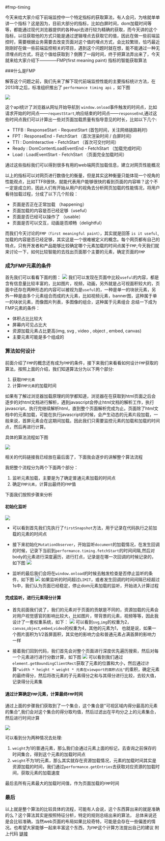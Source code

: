 #fmp-timing


今天来给大家介绍下前端监控中一个特定指标的获取算法，有人会问，为啥就单单讲一个指标？这是因为，目前大部分的指标，比如白屏时间，dom加载时间等等，都能通过现代浏览器提供的各种api去进行较为精确的获取，而今天讲的这个指标，以往获取他的方式只能是通过逻辑埋点去获取它的值，因此在做一些前端监控时，需要根据业务需要去改变页面对这个值的埋点方式，会比较繁琐，恰巧最近刚刚好在做一些前端监控相关的项目，遇到这个问题时就在想，能不能通过一种无须埋点的方式，将这个值给获取到？倒腾了一段时间，终于把算法弄出来了，今天就来给大家介绍下————FMP(first meaning paint) 指标的智能获取算法


###什么是FMP

解答这个问题之前，我们先来了解下现代前端监控性能的主要指标统计方法，在2013年之后，标准组织推出了 `performance timing api` ，如下图

![](http://img.imzqg.top/15426808658787.png)

这个api统计了浏览器从网址开始导航到 `window.onload`事件触发的时间点，比如请求开始的时间点——`requestStart`,响应结束的时间点——`responseEnd`,通过这些时间点我们可以计算出一些对页面加载质量有指导意见的时长，比如以下几个:

*   TTFB : ResponseStart - RequestStart (首包时间，关注网络链路耗时)
*   FPT : ResponseEnd - FetchStart （首次渲染时间 / 白屏时间）
*   TTI : DomInteractive - FetchStart （首次可交付时间）
*   Ready : DomContentLoadEventEnd - FetchStart （加载完成时间）
*   Load : LoadEventStart - FetchStart （页面完全加载时间）

通过这些指标我们可以得到很多有用的web端网页加载信息，建立对网页性能概况

以上的指标可以对网页进行数值化的衡量，但是其实这种衡量只能体现一个视角的性能观点，比如TTFB很快，就能代表用户能够很快的看到页面的内容嘛？这个不一定是成立的，因此人们有开始从用户的视角去分析网页加载的性能情况，将用户看待加载过程，分成了以下几个阶段：

*   页面是否正在正常加载 （happening）
*   页面加载的内容是否已经足够（useful）
*   页面是否已经可以操作了 （usable）
*   页面是否可以交互，动画是否顺畅（delightful）

而我们今天讨论的`FMP（first meaningful paint）`，其实就是回答 `is it useful`,加载的内容是否已经足够，其实这是一个很难被定义的概念。每个网页都有自己的特点，只有开发者和产品能够比较确定哪个元素加载的时间点属于`FMP`,今天我们就来讨论一下，如何比较智能的去找出页面那个主要的元素，确定页面的`FMP`

### 成为FMP元素的条件
首先我们可以看看下面的图：
![](http://img.imzqg.top/15426977546099.png)
我们可以发现在页面中比较`useful`的内容，都是含有信息量比较丰富的，比如图片，视频，动画，另外就是占可视面积较大的，页面中还存在两种形态的内容可以被视为是`useful`的，一种是单一的块状元素，另外一种是由多个元素组合而成的大元素，比如视频元素，banner图，这种属于单一的块状元素，而像图片列表，多图像的组合，这种属于元素组合
总结一下成为FMP元素的条件：

*   体积占比比较大
*   屏幕内可见占比大
*   资源加载元素占比更高(img, svg , video , object , embed, canvas)
*   主要元素可能是多个组成的

### 算法如何设计

前面介绍了`FMP`的概念还有成为`FMP`的条件，接下来我们来看看如何设计`FMP`获取的算法，按照上面的介绍，我们知道算法分为以下两个部分:
1. 获取`FMP元素`
2. 计算`FMP元素`的加载时间

如果有了解过浏览器加载原理的同学都知道，浏览器在在获取到html页面之后会逐步的对html文档进行解析，遇到javascript会停止html文档的解析工作，执行javascript，执行完继续解析html，直到整个页面解析完成为止。页面除了html文档中的元素加载，可能在执行javascript的时候，会产生动态的元素片段加载，一般来说，首屏元素会在这期间加载。因此我们只需要监控元素的加载和加载的时间点，然后再进行计算。

具体的算法流程如下图

![](http://img.imzqg.top/ttttttttttt.png)


相关的代码链接我已经放在最后面了，下面我会逐步的讲解整个算法流程

我把整个流程分为两个下面两个部分：
1. 监听元素加载，主要是为了确定普通元素加载的时间点
2. 确定`FMP元素`，计算出最终的`FMP`值

下面我们按照步骤来分析

#### 初始化监听
![](http://img.imzqg.top/15427680690705.jpg)

*   可以看到首先我们先执行了`firstSnapshot`方法，用于记录在代码执行之前加载的元素的时间点
*   接下来初始化`MutationObserver`，开始监听`document`的加载情况，在发生回调的时候，记录下当前到`performance.timing.fetchStart`的时间间隔,然后对body的元素进行深度遍历，进行打点，记录是在哪一次回调的时候记录的，如下图
![](http://img.imzqg.top/15427691912961.jpg)

*   监听的最后我们会将在`window.onload`的时候去触发检查是否停止监听的条件，如下图
![](http://img.imzqg.top/15427695077027.jpg)
如果监听的时间超过`LIMIT`，或者发生回调的时间间隔已经超过1s中，我们认为页面已经稳定，停止dom元素加载的监听，开始进入计算过程

#### 完成监听，进行元素得分计算
*   首先前面我们说了，我们的元素对于页面的贡献是不同的，资源加载的元素会对用户视觉感官的影响比较大，比如图片，带背景的元素，视频等等，因此我设计了一套权重系统，如下：
![](http://img.imzqg.top/15427710206600.jpg)
可以看到`svg`,`img`的权重为2，`canvas`,`object`,`embed`,`video`的权重为4，其他的元素为1，
也就是说，如果一个图片面积为1/2首屏面积，其实他的影响力会和普通元素占满首屏的影响力一样

*   接着我们回到代码，我们首先会对整个页面进行深度优先遍历搜索，然后对每一个元素进行进行分数计算，如下图
![](http://img.imzqg.top/15427700287792.jpg)
可以看到我们通过`element.getBoundingClientRect`获取了元素的位置和大小，然后通过计算`"width * height * weight * 元素在viewport的面积占比"`的乘积，确定元素的最终得分，然后将改元素的子元素得分之和与其得分进行比较，去较大值，记录得分元素集

#### 通过计算确定`FMP`元素，计算最终`FMP`时间
通过上面的步骤我们获取到了一个集合，这个集合是"可视区域内得分最高的元素的集合",我们会对这个集合的得分取均值，然后过滤出在平均分之上的元素集合，然后进行时间计算

![](http://img.imzqg.top/15427933879013.jpg)

可以看到分为两种情况去处理:
1. `weight`为1的普通元素，那么我们会通过元素上面的标记，去查询之前保存的时间集合，得到这个元素的加载时间点
2. `weight`不为1的元素，那么其实就存在资源加载情况，元素的加载时间其实是资源加载的时间，我们通过`performance.getEntries`去获取对应资源的加载时间，获取元素的加载速度

最后去所有元素最大的加载时间值，作为页面加载的`FMP`时间


### 最后
以上就是整个算法的比较具体的流程，可能有人会说，这个东西算出来的就是准确的么？这个算法其实是按照特征分析，特定的规则总结出来的算法， 总体来说还是会比较准确，当然web页面的布局如果比较奇特，可能是会存在一些偏差的情况。也希望大家能够一起来丰富这个东西，为`FMP`这个计算方法提出自己的建议
附上代码 [链接](https://github.com/qbright/fmp-timing)








